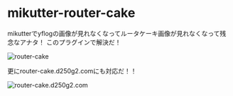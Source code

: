 # mikutter-router-cake

mikutterでyflogの画像が見れなくなってルータケーキ画像が見れなくなって残念なアナタ！
このプラグインで解決だ！

![router-cake](https://github.com/trickart/mikutter-router-cake/master/router-cake.png)

更にrouter-cake.d250g2.comにも対応だ！！

![router-cake.d250g2.com](https://github.com/trickart/mikutter-router-cake/master/router-cake.d250g2.com.png)